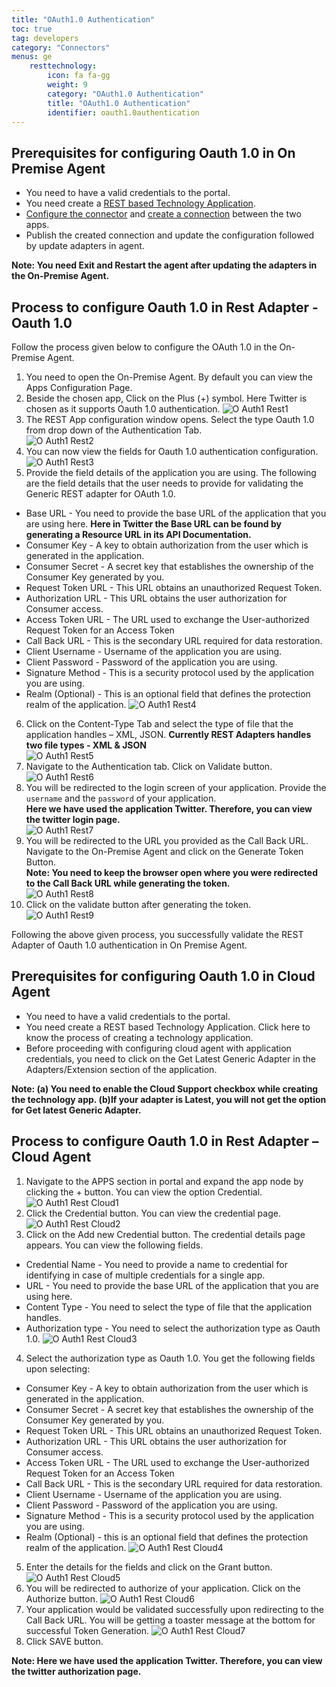 ```yaml
---
title: "OAuth1.0 Authentication"
toc: true
tag: developers
category: "Connectors"
menus: ge
    resttechnology:
        icon: fa fa-gg
        weight: 9
        category: "OAuth1.0 Authentication"
        title: "OAuth1.0 Authentication"
        identifier: oauth1.0authentication
---
```


## Prerequisites for configuring Oauth 1.0 in On Premise Agent
* You need to have a valid credentials to the portal.
* You need create a [REST based Technology Application](/configuring%20appseconnect/configurations/#b-technology-app-creation). 
* [Configure the connector](/accessing%20portal/accessing-portal/) and [create a connection](/getting%20started/configurations-for-integration/#configuring-connector-while-creating-connection) between the two apps. 
* Publish the created connection and update the configuration followed by update adapters in agent.

**Note: You need Exit and Restart the agent after updating the adapters in the 
On-Premise Agent.**

## Process to configure Oauth 1.0 in Rest Adapter - Oauth 1.0
Follow the process given below to configure the OAuth 1.0 in the On-Premise Agent.
1.	You need to open the On-Premise Agent. By default you can view the Apps Configuration Page. 
2.	Beside the chosen app, Click on the Plus (+) symbol. Here Twitter is chosen as it supports Oauth 1.0 authentication.
![O Auth1 Rest1](../../../../staticfiles/connectors/media/technology-connector/OAuth1-Rest1.png)      
3.	The REST App configuration window opens. Select the type Oauth 1.0 from drop down of the Authentication Tab.  
![O Auth1 Rest2](../../../../staticfiles/connectors/media/technology-connector/OAuth1-Rest2.png)    
4.	You can now view the fields for Oauth 1.0 authentication configuration.  
![O Auth1 Rest3](../../../../staticfiles/connectors/media/technology-connector/OAuth1-Rest3.png)  
5.	Provide the field details of the application you are using. The following are the field details that the user needs to provide for validating the Generic REST adapter for OAuth 1.0.
* Base URL - You need to provide the base URL of the application that you are using here.
**Here in Twitter the Base URL can be found by generating a Resource URL in its API Documentation.** 
* Consumer Key - A key to obtain authorization from the user which is generated in the application. 
* Consumer Secret - A secret key that establishes the ownership of the Consumer Key generated by you.
* Request Token URL -  This URL obtains an unauthorized Request Token.
* Authorization URL - This URL obtains the user authorization for Consumer access.
* Access Token URL - The URL used to exchange the User-authorized Request Token for an Access Token
* Call Back URL - This is the secondary URL required for data restoration.
* Client Username - Username of the application you are using.
* Client Password - Password of the application you are using.
* Signature Method - This is a security protocol used by the application you are using. 
* Realm (Optional) - This is an optional field that defines the protection realm of the application.
![O Auth1 Rest4](../../../../staticfiles/connectors/media/technology-connector/OAuth1-Rest4.png)  
6.	Click on the Content-Type Tab and select the type of file that the application handles – XML, JSON.
 **Currently REST Adapters handles two file types - XML & JSON**  
![O Auth1 Rest5](../../../../staticfiles/connectors/media/technology-connector/OAuth1-Rest5.png)  
7.	Navigate to the Authentication tab. Click on Validate button.
![O Auth1 Rest6](../../../../staticfiles/connectors/media/technology-connector/OAuth1-Rest6.png)  
8.	You will be redirected to the login screen of your application. Provide the `username` and the `password` 
  of your application.   
**Here we have used the application Twitter. Therefore, you can view the twitter 
login page.**    
![O Auth1 Rest7](../../../../staticfiles/connectors/media/technology-connector/OAuth1-Rest7.png)  
9.	You will be redirected to the URL you provided as the Call Back URL. 
Navigate to the On-Premise Agent and click on the Generate Token Button.  
**Note: You need to keep the browser open where you were redirected to the Call 
Back URL while generating the token.**    
![O Auth1 Rest8](../../../../staticfiles/connectors/media/technology-connector/OAuth1-Rest8.png)  
10.	Click on the validate button after generating the token.    
![O Auth1 Rest9](../../../../staticfiles/connectors/media/technology-connector/OAuth1-Rest9.png)   

Following the above given process, you successfully validate the  REST Adapter of Oauth 
1.0 authentication in On Premise Agent.


## Prerequisites for configuring Oauth 1.0 in Cloud Agent
* You need to have a valid credentials to the portal.
* You need create a REST based Technology Application. Click here to know the process of creating a technology application.
* Before proceeding with configuring cloud agent with application credentials, you need to click on the Get Latest Generic Adapter in the Adapters/Extension section of the application.

**Note: 
(a) You need to enable the Cloud Support checkbox while creating the technology app.
(b)If your adapter is Latest, you will not get the option for Get latest Generic Adapter.**

## Process to configure Oauth 1.0 in  Rest Adapter – Cloud Agent

1.	Navigate to the  APPS section in portal and expand the app node by clicking the + button. You can view the option Credential.
![O Auth1 Rest Cloud1](../../../../staticfiles/connectors/media/technology-connector/OAuth1-Rest-Cloud1.png)
2.	Click the Credential button. You can view the credential page.
![O Auth1 Rest Cloud2](../../../../staticfiles/connectors/media/technology-connector/OAuth1-Rest-Cloud2.png)
3.	Click on the Add new Credential button.  The credential details page appears. You can view the following fields.
* Credential Name - You need to provide a name to credential for identifying in case of multiple credentials for a single app.
* URL - You need to provide the base URL of the application that you are using here.
* Content Type - You need to select the type of file that the application handles. 
* Authorization type - You need to select the authorization type as Oauth 1.0.
![O Auth1 Rest Cloud3](../../../../staticfiles/connectors/media/technology-connector/OAuth1-Rest-Cloud3.png)
4.	Select the authorization type as Oauth 1.0. You get the following fields upon selecting:
* Consumer Key - A key to obtain authorization from the user which is generated in the application. 
* Consumer Secret - A secret key that establishes the ownership of the Consumer Key generated by you.
* Request Token URL -  This URL obtains an unauthorized Request Token.
* Authorization URL - This URL obtains the user authorization for Consumer access.
* Access Token URL - The URL used to exchange the User-authorized Request Token for an Access Token
* Call Back URL - This is the secondary URL required for data restoration.
* Client Username - Username of the application you are using.
* Client Password - Password of the application you are using.
* Signature Method - This is a security protocol used by the application you are using. 
* Realm (Optional) - this is an optional field that defines the protection realm of the application.
![O Auth1 Rest Cloud4](../../../../staticfiles/connectors/media/technology-connector/OAuth1-Rest-Cloud4.png)
5.	Enter the details for the fields and click on the Grant button. 
![O Auth1 Rest Cloud5](../../../../staticfiles/connectors/media/technology-connector/OAuth1-Rest-Cloud5.png)
6.	You will be redirected to authorize of your application. Click on the Authorize button.
![O Auth1 Rest Cloud6](../../../../staticfiles/connectors/media/technology-connector/OAuth1-Rest-Cloud6.png)
7.	Your application would be validated successfully upon redirecting to the Call Back URL. You will be getting a toaster message at the bottom for successful Token Generation.
![O Auth1 Rest Cloud7](../../../../staticfiles/connectors/media/technology-connector/OAuth1-Rest-Cloud7.png)
8.	Click  SAVE button.

**Note: Here we have used the application Twitter. Therefore, you can view the twitter authorization page.**